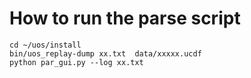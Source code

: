 # How to run the parse script


```shell
cd ~/uos/install
bin/uos_replay-dump xx.txt  data/xxxxx.ucdf
python par_gui.py --log xx.txt
```
